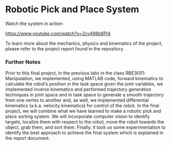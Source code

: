 # Robotic Pick and Place System
Watch the system in action:

https://www.youtube.com/watch?v=2cv498b8PI4

To learn more about the mechanics, physics and kinematics of the project, please refer to the project report found in the repository.


### Further Notes

Prior to this final project, in the previous labs in the class RBE3001: Manipulation, we implemented, using MATLAB code, forward kinematics to calculate the robot’s position in the task space given the joint variables, we implemented inverse kinematics and performed trajectory generation techniques in joint space and in task space to generate a smooth trajectory from one vertex to another and, as well, we implemented differential kinematics (a.k.a. velocity kinematics) for control of the robot.
In the final project, we will combine what we have learned to make a robotic pick and place sorting system. We will incorporate computer vision to identify targets, localize them with respect to the robot, move the robot towards the object, grab them, and sort them. Finally, it took us some experimentation to identify the best approach to achieve the final system which is explained in the report document.
